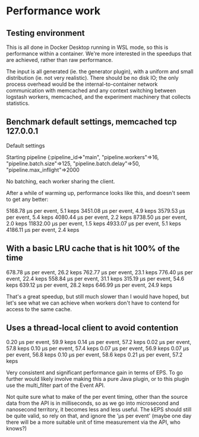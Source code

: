# Performance work

## Testing environment

This is all done in Docker Desktop running in WSL mode, so this is performance within a container. We're more interested in the speedups that are achieved, rather than raw performance.

The input is all generated (ie. the generator plugin), with a uniform and small distribution (ie. not very realistic). There should be no disk IO; the only process overhead would be the internal-to-container network communication with memcached and any context switching between logstash workers, memcached, and the experiment machinery that collects statistics.

## Benchmark default settings, memcached tcp 127.0.0.1

Default settings

Starting pipeline {:pipeline_id=>"main", "pipeline.workers"=>16, "pipeline.batch.size"=>125, "pipeline.batch.delay"=>50, "pipeline.max_inflight"=>2000

No batching, each worker sharing the client.

After a while of warming up, performance looks like this, and doesn't seem to get any better:

5168.78 μs per event, 5.1 keps
3451.08 μs per event, 4.9 keps
3579.53 μs per event, 5.4 keps
4080.44 μs per event, 2.2 keps
8738.50 μs per event, 2.0 keps
11832.00 μs per event, 1.5 keps
4933.07 μs per event, 5.1 keps
4186.11 μs per event, 2.4 keps

## With a basic LRU cache that is hit 100% of the time

678.78 μs per event, 26.2 keps
762.77 μs per event, 23.1 keps
776.40 μs per event, 22.4 keps
558.84 μs per event, 31.1 keps
315.19 μs per event, 54.6 keps
639.12 μs per event, 28.2 keps
646.99 μs per event, 24.9 keps

That's a great speedup, but still much slower than I would have hoped, but let's see what we can achieve when workers don't have to contend for access to the same cache.

## Uses a thread-local client to avoid contention

0.20 μs per event, 59.9 keps
0.14 μs per event, 57.2 keps
0.02 μs per event, 57.8 keps
0.10 μs per event, 57.4 keps
0.07 μs per event, 56.9 keps
0.07 μs per event, 56.8 keps
0.10 μs per event, 58.6 keps
0.21 μs per event, 57.2 keps

Very consistent and significant performance gain in terms of EPS. To go further would likely involve making this a pure Java plugin, or to this plugin use the multi_filter part of the Event API.

Not quite sure what to make of the per event timing, other than the source data from the API is in milliseconds, so as we go into microsecond and nanosecond territory, it becomes less and less useful. The kEPS should still be quite valid, so rely on that, and ignore the 'μs per event' (maybe one day there will be a more suitable unit of time measurement via the API, who
knows?)
